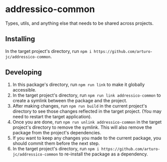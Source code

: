 # addressico-common
Types, utils, and anything else that needs to be shared across projects.

## Installing
In the target project's directory, run `npm i https://github.com/arturo-jc/addressico-common`.

## Developing
1. In this package's directory, run `npm run link` to make it globally accessible.
2. In the target project's directory, run `npm run link addressico-common` to create a symlink between the package and the project.
3. After making changes, run `npm run build` in the current project's directory to see those changes reflected in the target project. (You may need to restart the target application).
4. Once you are done, run `npm run unlink addressico-common` in the target project's directory to remove the symlink. This will also remove the package from the project's dependencies.
5. If you want to keep any changes you made to the current package, you should commit them before the next step.
6. In the target project's directory, run `npm i https://github.com/arturo-jc/addressico-common` to re-install the package as a dependency.
